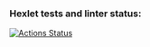 ### Hexlet tests and linter status:
[![Actions Status](https://github.com/TAndrei17/js-jest-testing-project-67/workflows/hexlet-check/badge.svg)](https://github.com/TAndrei17/js-jest-testing-project-67/actions)